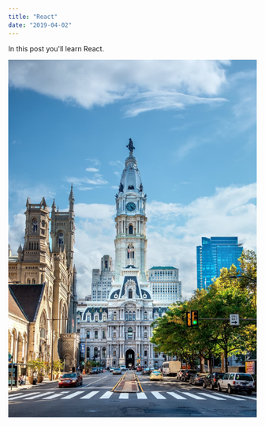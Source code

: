 ```yaml
---
title: "React"
date: "2019-04-02"
---
```


In this post you'll learn React.

![Philly](./philly.jpg)
